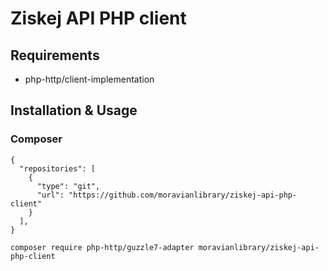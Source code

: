 # Ziskej API PHP client

## Requirements
- php-http/client-implementation

## Installation & Usage
### Composer

```
{
  "repositories": [
    {
      "type": "git",
      "url": "https://github.com/moravianlibrary/ziskej-api-php-client"
    }
  ],
}
```

```
composer require php-http/guzzle7-adapter moravianlibrary/ziskej-api-php-client
```

